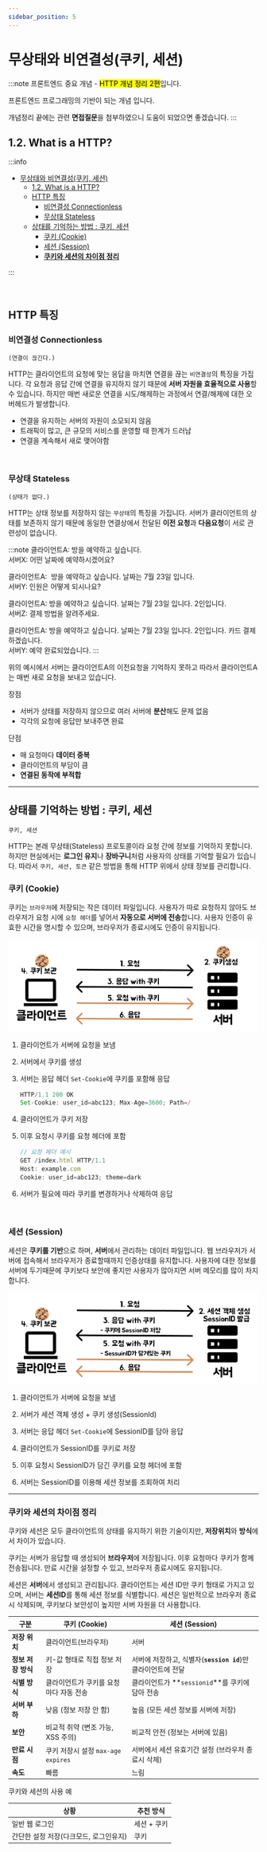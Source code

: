 ```yaml
---
sidebar_position: 5
---
```


# 무상태와 비연결성(쿠키, 세션)

:::note
프론트엔드 중요 개념 - <mark>HTTP 개념 정리 2편</mark>입니다.

프론트엔드 프로그래밍의 기반이 되는 개념 입니다.

개념정리 끝에는 관련 **면접질문**을 첨부하였으니 도움이 되었으면 좋겠습니다.
:::
## 1.2. What is a HTTP?

:::info
- [무상태와 비연결성(쿠키, 세션)](#무상태와-비연결성쿠키-세션)
  - [1.2. What is a HTTP?](#12-what-is-a-http)
  - [HTTP 특징](#http-특징)
    - [비연결성 Connectionless](#비연결성-connectionless)
    - [무상태 Stateless](#무상태-stateless)
  - [상태를 기억하는 방법 : 쿠키, 세션](#상태를-기억하는-방법--쿠키-세션)
    - [쿠키 (Cookie)](#쿠키-cookie)
    - [세션 (Session)](#세션-session)
    - [**쿠키와 세션의 차이점 정리**](#쿠키와-세션의-차이점-정리)

:::

<br/>

## HTTP 특징
### 비연결성 Connectionless

`(연결이 끊긴다.)`

HTTP는 클라이언트의 요청에 맞는 응답을 마치면 연결을 끊는 `비연결성`의 특징을 가집니다. 각 요청과 응답 간에 연결을 유지하지 않기 때문에 **서버 자원을 효율적으로 사용**할 수 있습니다. 하지만 매번 새로운 연결을 시도/해제하는 과정에서 연결/해제에 대한 오버헤드가 발생합니다.

- 연결을 유지하는 서버의 자원이 소모되지 않음
- 트래픽이 많고, 큰 규모의 서비스를 운영할 때 한계가 드러남
- 연결을 계속해서 새로 맺어야함

<br/>

### 무상태 Stateless

`(상태가 없다.)` 

HTTP는 상태 정보를 저장하지 않는 `무상태`의 특징을 가집니다. 서버가 클라이언트의 상태를 보존하지 않기 때문에 동일한 연결상에서 전달된 **이전 요청**과 **다음요청**이 서로 관련성이 없습니다.


:::note
클라이언트A: 방을 예약하고 싶습니다.  
서버X: 어떤 날짜에 예약하시겠어요?  

클라이언트A:  방을 예약하고 싶습니다. 날짜는 7월 23일 입니다.  
서버Y: 인원은 어떻게 되시나요?  

클라이언트A: 방을 예약하고 싶습니다. 날짜는 7월 23일 입니다. 2인입니다.  
서버Z: 결제 방법을 알려주세요.  

클라이언트A: 방을 예약하고 싶습니다. 날짜는 7월 23일 입니다. 2인입니다.   카드 결제하겠습니다.  
서버Y: 예약 완료되었습니다.
:::

위의 예시에서 서버는 클라이언트A의 이전요청을 기억하지 못하고 따라서 클라이언트A는 매번 새로 요청을 보내고 있습니다. 

장점
- 서버가 상태를 저장하지 않으므로 여러 서버에 **분산**해도 문제 없음
- 각각의 요청에 응답만 보내주면 완료
  
단점
- 매 요청마다 **데이터 중복**
- 클라이언트의 부담이 큼
- **연결된 동작에 부적합**


---


## 상태를 기억하는 방법 : 쿠키, 세션

`쿠키, 세션`

HTTP는 본래 무상태(Stateless) 프로토콜이라 요청 간에 정보를 기억하지 못합니다. 하지만 현실에서는 **로그인 유지**나 **장바구니**처럼 사용자의 상태를 기억할 필요가 있습니다. 따라서 `쿠키, 세션, 토큰` 같은 방법을 통해 HTTP 위에서 상태 정보를 관리합니다.
<br/>

### 쿠키 (Cookie)

쿠키는 `브라우저`에 저장되는 작은 데이터 파일입니다. 사용자가 따로 요청하지 않아도 브라우저가 요청 시에 `요청 헤더`를 넣어서 **자동으로 서버에 전송**합니다. 사용자 인증이 유효한 시간을 명시할 수 있으며, 브라우저가 종료시에도 인증이 유지됩니다.

![Cookie 과정](./img/cookie.png)

1. 클라이언트가 서버에 요청을 보냄
2. 서버에서 쿠키를 생성
3. 서버는 응답 헤더 `Set-Cookie`에 쿠키를 포함해 응답

    ```jsx
    HTTP/1.1 200 OK
    Set-Cookie: user_id=abc123; Max-Age=3600; Path=/
    ```

4. 클라이언트가 쿠키 저장

5. 이후 요청시 쿠키를 요청 헤더에 포함

    ```jsx
    // 요청 헤더 예시
    GET /index.html HTTP/1.1  
    Host: example.com  
    Cookie: user_id=abc123; theme=dark
    ```

6. 서버가 필요에 따라 쿠키를 변경하거나 삭제하여 응답

<br/>

### 세션 (Session)

세션은 **쿠키를 기반**으로 하며, **서버**에서 관리하는 데이터 파일입니다. 웹 브라우저가 서버에 접속해서 브라우저가 종료할때까지 인증상태를 유지합니다. 사용자에 대한 정보를 서버에 두기때문에 쿠키보다 보안에 좋지만 사용자가 많아지면 서버 메모리를 많이 차지합니다. 

![Session 과정](./img/session.png)

1. 클라이언트가 서버에 요청을 보냄

2. 서버가 세션 객체 생성 + 쿠키 생성(SessionId)

3. 서버는 응답 헤더 `Set-Cookie`에 SessionID를 담아 응답

4. 클라이언트가 SessionID를 쿠키로 저장

5. 이후 요청시 SessionID가 담긴 쿠키를 요청 헤더에 포함

6. 서버는 SessionID를 이용해 세션 정보를 조회하여 처리


---


### **쿠키와 세션의 차이점 정리**

쿠키와 세션은 모두 클라이언트의 상태를 유지하기 위한 기술이지만, **저장위치**와 **방식**에서 차이가 있습니다.

쿠키는 서버가 응답할 때 생성되어 **브라우저**에 저장됩니다. 이후 요청마다 쿠키가 함께 전송됩니다. 만료 시간을 설정할 수 있고, 브라우저 종료시에도 유지됩니다.

세션은 **서버**에서 생성되고 관리됩니다. 클라이언트는 세션 ID만 쿠키 형태로 가지고 있으며, 서버는 **세션ID**를 통해 세션 정보를 식별합니다. 세션은 일반적으로 브라우저 종료시 삭제되며, 쿠키보다 보안성이 높지만 서버 자원을 더 사용합니다.

| **구분** | **쿠키 (Cookie)** | **세션 (Session)** |
| --- | --- | --- |
| **저장 위치** | 클라이언트(브라우저) | 서버 |
| **정보 저장 방식** | 키-값 형태로 직접 정보 저장 | 서버에 저장하고, 식별자(**`session id`**)만 클라이언트에 전달 |
| **식별 방식** | 클라이언트가 쿠키를 요청마다 자동 전송 | 클라이언트가 **`sessionid`**를 쿠키에 담아 전송 |
| **서버 부하** | 낮음 (정보 저장 안 함) | 높음 (모든 세션 정보를 서버에 저장) |
| **보안** | 비교적 취약 (변조 가능, XSS 주의) | 비교적 안전 (정보는 서버에 있음) |
| **만료 시점** | 쿠키 저장시 설정 `max-age expires` | 서버에서 세션 유효기간 설정 (브라우저 종료시 삭제) |
| **속도** | 빠름 | 느림 |

쿠키와 세션의 사용 예

| **상황** | **추천 방식** |
| --- | --- |
| 일반 웹 로그인 | 세션 + 쿠키 |
| 간단한 설정 저장(다크모드, 로그인유지) | 쿠키 |